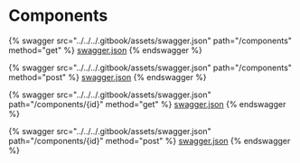 # Components

{% swagger src="../../../.gitbook/assets/swagger.json" path="/components" method="get" %}
[swagger.json](../../../.gitbook/assets/swagger.json)
{% endswagger %}

{% swagger src="../../../.gitbook/assets/swagger.json" path="/components" method="post" %}
[swagger.json](../../../.gitbook/assets/swagger.json)
{% endswagger %}

{% swagger src="../../../.gitbook/assets/swagger.json" path="/components/{id}" method="get" %}
[swagger.json](../../../.gitbook/assets/swagger.json)
{% endswagger %}

{% swagger src="../../../.gitbook/assets/swagger.json" path="/components/{id}" method="post" %}
[swagger.json](../../../.gitbook/assets/swagger.json)
{% endswagger %}
